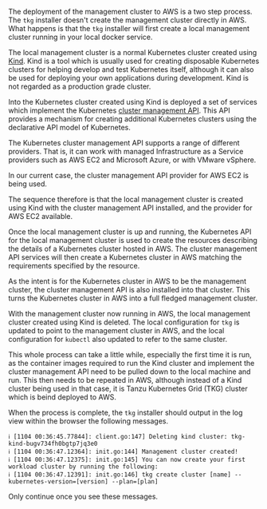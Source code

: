 The deployment of the management cluster to AWS is a two step process. The ``tkg`` installer doesn't create the management cluster directly in AWS. What happens is that the ``tkg`` installer will first create a local management cluster running in your local docker service.

The local management cluster is a normal Kubernetes cluster created using [Kind](https://kind.sigs.k8s.io/docs/user/quick-start/). Kind is a tool which is usually used for creating disposable Kubernetes clusters for helping develop and test Kubernetes itself, although it can also be used for deploying your own applications during development. Kind is not regarded as a production grade cluster.

Into the Kubernetes cluster created using Kind is deployed a set of services which implement the Kubernetes [cluster management API](https://github.com/kubernetes-sigs/cluster-api). This API provides a mechanism for creating additional  Kubernetes clusters using the declarative API model of Kubernetes.

The Kubernetes cluster management API supports a range of different providers. That is, it can work with managed Infrastructure as a Service providers such as AWS EC2 and Microsoft Azure, or with VMware vSphere.

In our current case, the cluster management API provider for AWS EC2 is being used.

The sequence therefore is that the local management cluster is created using Kind with the cluster management API installed, and the provider for AWS EC2 available.

Once the local management cluster is up and running, the Kubernetes API for the local management cluster is used to create the resources describing the details of a Kubernetes cluster hosted in AWS. The cluster management API services will then create a Kubernetes cluster in AWS matching the requirements specified by the resource.

As the intent is for the Kubernetes cluster in AWS to be the management cluster, the cluster management API is also installed into that cluster. This turns the Kubernetes cluster in AWS into a full fledged management cluster.

With the management cluster now running in AWS, the local management cluster created using Kind is deleted. The local configuration for ``tkg`` is updated to point to the management cluster in AWS, and the local configuration for ``kubectl`` also updated to refer to the same cluster.

This whole process can take a little while, especially the first time it is run, as the container images required to run the Kind cluster and implement the cluster management API need to be pulled down to the local machine and run. This then needs to be repeated in AWS, although instead of a Kind cluster being used in that case, it is Tanzu Kubernetes Grid (TKG) cluster which is beind deployed to AWS.

When the process is complete, the ``tkg`` installer should output in the log view within the browser the following messages.

```
ℹ [1104 00:36:45.77844]: client.go:147] Deleting kind cluster: tkg-kind-bugv734fh0bgtp7jq3e0
ℹ [1104 00:36:47.12364]: init.go:144] Management cluster created!
ℹ [1104 00:36:47.12375]: init.go:145] You can now create your first workload cluster by running the following:
ℹ [1104 00:36:47.12391]: init.go:146] tkg create cluster [name] --kubernetes-version=[version] --plan=[plan]
```

Only continue once you see these messages.
